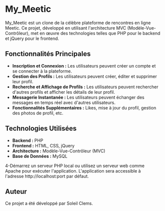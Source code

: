 # My_Meetic

My_Meetic est un clone de la célèbre plateforme de rencontres en ligne Meetic. Ce projet, développé en utilisant l'architecture MVC (Modèle-Vue-Contrôleur), met en œuvre des technologies telles que PHP pour le backend et jQuery pour le frontend.

## Fonctionnalités Principales

- **Inscription et Connexion :** Les utilisateurs peuvent créer un compte et se connecter à la plateforme.
- **Gestion des Profils :** Les utilisateurs peuvent créer, éditer et supprimer leur profil.
- **Recherche et Affichage de Profils :** Les utilisateurs peuvent rechercher d'autres profils et afficher les détails de leur profil.
- **Messagerie Instantanée :** Les utilisateurs peuvent échanger des messages en temps réel avec d'autres utilisateurs.
- **Fonctionnalités Supplémentaires :** Likes, mise à jour du profil, gestion des photos de profil, etc.

## Technologies Utilisées

- **Backend :** PHP
- **Frontend :** HTML, CSS, jQuery
- **Architecture :** Modèle-Vue-Contrôleur (MVC)
- **Base de Données :** MySQL


4-Démarrez un serveur PHP local ou utilisez un serveur web comme Apache pour exécuter l'application.
L'application sera accessible à l'adresse http://localhost:port par défaut.

## Auteur
Ce projet a été développé par Soleil Clems.

